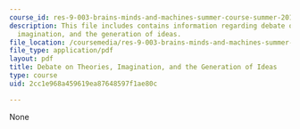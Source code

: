 ```yaml
---
course_id: res-9-003-brains-minds-and-machines-summer-course-summer-2015
description: This file includes contains information regarding debate on theories,
  imagination, and the generation of ideas.
file_location: /coursemedia/res-9-003-brains-minds-and-machines-summer-course-summer-2015/2cc1e968a459619ea87648597f1ae80c_MITRES_9_003SUM15_debate3.pdf
file_type: application/pdf
layout: pdf
title: Debate on Theories, Imagination, and the Generation of Ideas
type: course
uid: 2cc1e968a459619ea87648597f1ae80c

---
```

None